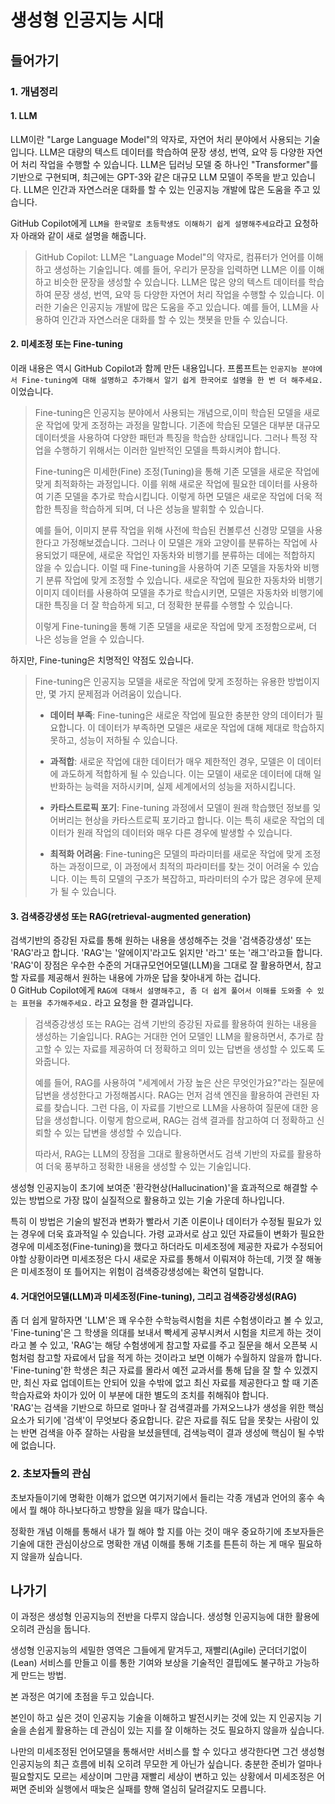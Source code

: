 # 생성형 인공지능 시대
## 들어가기
### 1. 개념정리
#### 1. LLM
LLM이란 "Large Language Model"의 약자로, 자연어 처리 분야에서 사용되는 기술입니다. LLM은 대량의 텍스트 데이터를 학습하여 문장 생성, 번역, 요약 등 다양한 자연어 처리 작업을 수행할 수 있습니다. LLM은 딥러닝 모델 중 하나인 "Transformer"를 기반으로 구현되며, 최근에는 GPT-3와 같은 대규모 LLM 모델이 주목을 받고 있습니다. LLM은 인간과 자연스러운 대화를 할 수 있는 인공지능 개발에 많은 도움을 주고 있습니다.  

GitHub Copilot에게 ```LLM을 한국말로 초등학생도 이해하기 쉽게 설명해주세요```라고 요청하자 아래와 같이 새로 설명을 해줍니다.
>GitHub Copilot: LLM은 "Language Model"의 약자로, 컴퓨터가 언어를 이해하고 생성하는 기술입니다. 예를 들어, 우리가 문장을 입력하면 LLM은 이를 이해하고 비슷한 문장을 생성할 수 있습니다. LLM은 많은 양의 텍스트 데이터를 학습하여 문장 생성, 번역, 요약 등 다양한 자연어 처리 작업을 수행할 수 있습니다. 이러한 기술은 인공지능 개발에 많은 도움을 주고 있습니다. 예를 들어, LLM을 사용하여 인간과 자연스러운 대화를 할 수 있는 챗봇을 만들 수 있습니다.

#### 2. 미세조정 또는 Fine-tuning
이래 내용은 역시 GitHub Copilot과 함께 만든 내용입니다. 
프롬프트는 ```인공지능 분야에서 Fine-tuning에 대해 설명하고 추가해서 알기 쉽게 한국어로 설명을 한 번 더 해주세요.``` 이었습니다.

>Fine-tuning은 인공지능 분야에서 사용되는 개념으로,이미 학습된 모델을 새로운 작업에 맞게 조정하는 과정을 말합니다. 기존에 학습된 모델은 대부분 대규모 데이터셋을 사용하여 다양한 패턴과 특징을 학습한 상태입니다. 그러나 특정 작업을 수행하기 위해서는 이러한 일반적인 모델을 특화시켜야 합니다.
>
>Fine-tuning은 미세한(Fine) 조정(Tuning)을 통해 기존 모델을 새로운 작업에 맞게 최적화하는 과정입니다. 이를 위해 새로운 작업에 필요한 데이터를 사용하여 기존 모델을 추가로 학습시킵니다. 이렇게 하면 모델은 새로운 작업에 더욱 적합한 특징을 학습하게 되며, 더 나은 성능을 발휘할 수 있습니다.
>
>예를 들어, 이미지 분류 작업을 위해 사전에 학습된 컨볼루션 신경망 모델을 사용한다고 가정해보겠습니다. 그러나 이 모델은 개와 고양이를 분류하는 작업에 사용되었기 때문에, 새로운 작업인 자동차와 비행기를 분류하는 데에는 적합하지 않을 수 있습니다. 이럴 때 Fine-tuning을 사용하여 기존 모델을 자동차와 비행기 분류 작업에 맞게 조정할 수 있습니다. 새로운 작업에 필요한 자동차와 비행기 이미지 데이터를 사용하여 모델을 추가로 학습시키면, 모델은 자동차와 비행기에 대한 특징을 더 잘 학습하게 되고, 더 정확한 분류를 수행할 수 있습니다.
>
>이렇게 Fine-tuning을 통해 기존 모델을 새로운 작업에 맞게 조정함으로써, 더 나은 성능을 얻을 수 있습니다.

하지만, Fine-tuning은 치명적인 약점도 있습니다.

>Fine-tuning은 인공지능 모델을 새로운 작업에 맞게 조정하는 유용한 방법이지만, 몇 가지 문제점과 어려움이 있습니다.
>
>- **데이터 부족**: Fine-tuning은 새로운 작업에 필요한 충분한 양의 데이터가 필요합니다. 이 데이터가 부족하면 모델은 새로운 작업에 대해 제대로 학습하지 못하고, 성능이 저하될 수 있습니다.
>
>- **과적합**: 새로운 작업에 대한 데이터가 매우 제한적인 경우, 모델은 이 데이터에 과도하게 적합하게 될 수 있습니다. 이는 모델이 새로운 데이터에 대해 일반화하는 능력을 저하시키며, 실제 세계에서의 성능을 저하시킵니다.
>
>- **카타스트로픽 포기**: Fine-tuning 과정에서 모델이 원래 학습했던 정보를 잊어버리는 현상을 카타스트로픽 포기라고 합니다. 이는 특히 새로운 작업의 데이터가 원래 작업의 데이터와 매우 다른 경우에 발생할 수 있습니다.
>
>- **최적화 어려움**: Fine-tuning은 모델의 파라미터를 새로운 작업에 맞게 조정하는 과정이므로, 이 과정에서 최적의 파라미터를 찾는 것이 어려울 수 있습니다. 이는 특히 모델의 구조가 복잡하고, 파라미터의 수가 많은 경우에 문제가 될 수 있습니다.

#### 3. 검색증강생성 또는 RAG(retrieval-augmented generation)
검색기반의 증강된 자료를 통해 원하는 내용을 생성해주는 것을 '검색증강생성' 또는 'RAG'라고 합니다. 'RAG'는 '알에이지'라고도 읽지만 '라그' 또는 '래그'라고들 합니다.  
'RAG'이 장점은 우수한 수준의 거대규모언어모델(LLM)을 그대로 잘 활용하면서, 참고할 자료를 제공해서 원하는 내용에 가까운 답을 찾아내게 하는 겁니다.  
0
GitHub Copilot에게 ```RAG에 대해서 설명해주고, 좀 더 쉽게 풀어서 이해를 도와줄 수 있는 표현을 추가해주세요.``` 라고 요청을 한 결과입니다.  

>검색증강생성 또는 RAG는 검색 기반의 증강된 자료를 활용하여 원하는 내용을 생성하는 기술입니다. RAG는 거대한 언어 모델인 LLM을 활용하면서, 추가로 참고할 수 있는 자료를 제공하여 더 정확하고 의미 있는 답변을 생성할 수 있도록 도와줍니다.
>
>예를 들어, RAG를 사용하여 "세계에서 가장 높은 산은 무엇인가요?"라는 질문에 답변을 생성한다고 가정해봅시다. RAG는 먼저 검색 엔진을 활용하여 관련된 자료를 찾습니다. 그런 다음, 이 자료를 기반으로 LLM을 사용하여 질문에 대한 응답을 생성합니다. 이렇게 함으로써, RAG는 검색 결과를 참고하여 더 정확하고 신뢰할 수 있는 답변을 생성할 수 있습니다.
>
>따라서, RAG는 LLM의 장점을 그대로 활용하면서도 검색 기반의 자료를 활용하여 더욱 풍부하고 정확한 내용을 생성할 수 있는 기술입니다.

생성형 인공지능이 초기에 보여준 '환각현상(Hallucination)'을 효과적으로 해결할 수 있는 방법으로 가장 많이 실질적으로 활용하고 있는 기술 가운데 하나입니다.

특히 이 방법은 기술의 발전과 변화가 빨라서 기존 이론이나 데이터가 수정될 필요가 있는 경우에 더욱 효과적일 수 있습니다. 가령 교과서로 삼고 있던 자료들이 변화가 필요한 경우에 미세조정(Fine-tuning)을 했다고 하더라도 미세조정에 제공한 자료가 수정되어야할 상황이라면 미세조정은 다시 새로운 자료를 통해서 이뤄져야 하는데, 기껏 잘 해놓은 미세조정이 또 틀어지는 위험이 검색증강생성에는 확연히 덜합니다.

#### 4. 거대언어모델(LLM)과 미세조정(Fine-tuning), 그리고 검색증강생성(RAG)

좀 더 쉽게 말하자면 'LLM'은 꽤 우수한 수학능력시험을 치른 수험생이라고 볼 수 있고, 'Fine-tuning'은 그 학생을 의대를 보내서 빡세게 공부시켜서 시험을 치르게 하는 것이라고 볼 수 있고, 'RAG'는 해당 수험생에게 참고할 자료를 주고 질문을 해서 오픈북 시험처럼 참고할 자료에서 답을 적게 하는 것이라고 보면 이해가 수월하지 않을까 합니다.  
'Fine-tuning'한 학생은 최근 자료를 몰라서 예전 교과서를 통해 답을 잘 할 수 있겠지만, 최신 자료 업데이트는 안되어 있을 수밖에 없고 최신 자료를 제공한다고 할 때 기존 학습자료와 차이가 있어 이 부분에 대한 별도의 조치를 취해줘야 합니다.  
'RAG'는 검색을 기반으로 하므로 얼마나 잘 검색결과를 가져오느냐가 생성을 위한 핵심요소가 되기에 '검색'이 무엇보다 중요합니다. 같은 자료를 줘도 답을 못찾는 사람이 있는 반면 검색을 아주 잘하는 사람을 보셨을텐데, 검색능력이 결과 생성에 핵심이 될 수밖에 없습니다.

### 2. 초보자들의 관심
초보자들이기에 명확한 이해가 없으면 여기저기에서 들리는 각종 개념과 언어의 홍수 속에서 뭘 해야 하나보다하고 방향을 잃을 때가 많습니다.  

정확한 개념 이해를 통해서 내가 뭘 해야 할 지를 아는 것이 매우 중요하기에 초보자들은 기술에 대한 관심이상으로 명확한 개념 이해를 통해 기초를 튼튼히 하는 게 매우 필요하지 않을까 싶습니다.

## 나가기
이 과정은 생성형 인공지능의 전반을 다루지 않습니다. 생성형 인공지능에 대한 활용에 오히려 관심을 둡니다.  

생성형 인공지능의 세밀한 영역은 그들에게 맡겨두고, 재빨리(Agile) 군더더기없이(Lean) 서비스를 만들고 이를 통한 기여와 보상을 기술적인 결핍에도 불구하고 가능하게 만드는 방법.  

본 과정은 여기에 초점을 두고 있습니다.  

본인이 하고 싶은 것이 인공지능 기술을 이해하고 발전시키는 것에 있는 지 인공지능 기술을 손쉽게 활용하는 데 관심이 있는 지를 잘 이해하는 것도 필요하지 않을까 싶습니다.

나만의 미세조정된 언어모델을 통해서만 서비스를 할 수 있다고 생각한다면 그건 생성형 인공지능의 최근 흐름에 비춰 오히려 무모한 게 아닌가 싶습니다. 충분한 준비가 얼마나 필요할지도 모르는 세상이며 그만큼 재빨리 세상이 변하고 있는 상황에서 미세조정은 어쩌면 준비와 실행에서 때늦은 실패를 향해 열심히 달려갈지도 모릅니다.